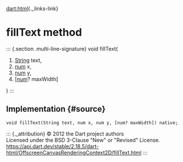 [dart:html](../../dart-html/dart-html-library){._links-link}

fillText method
===============

::: {.section .multi-line-signature}
void fillText(

1.  [String](../../dart-core/string-class) text,
2.  [num](../../dart-core/num-class) x,
3.  [num](../../dart-core/num-class) y,
4.  \[[num](../../dart-core/num-class)? maxWidth\]

)
:::

Implementation {#source}
--------------

``` {.language-dart data-language="dart"}
void fillText(String text, num x, num y, [num? maxWidth]) native;
```

::: {._attribution}
© 2012 the Dart project authors\
Licensed under the BSD 3-Clause \"New\" or \"Revised\" License.\
<https://api.dart.dev/stable/2.18.5/dart-html/OffscreenCanvasRenderingContext2D/fillText.html>
:::
